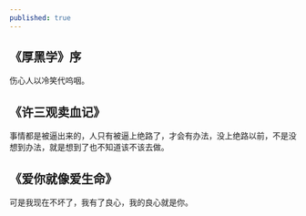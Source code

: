 ```yaml
---
published: true
---
```

## 《厚黑学》序
  伤心人以冷笑代呜咽。
## 《许三观卖血记》
  事情都是被逼出来的，人只有被逼上绝路了，才会有办法，没上绝路以前，不是没想到办法，就是想到了也不知道该不该去做。
## 《爱你就像爱生命》
  可是我现在不坏了，我有了良心，我的良心就是你。
